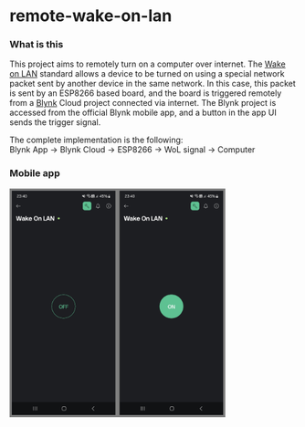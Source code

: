 # remote-wake-on-lan

### What is this
This project aims to remotely turn on a computer over internet. The [Wake on LAN](https://en.wikipedia.org/wiki/Wake-on-LAN) standard allows a device to be turned on using a special network packet sent by another device in the same network. In this case, this packet is sent by an ESP8266 based board, and the board is triggered remotely from a [Blynk](https://blynk.io/) Cloud project connected via internet. The Blynk project is accessed from the official Blynk mobile app, and a button in the app UI sends the trigger signal.  

The complete implementation is the following:  
Blynk App -> Blynk Cloud -> ESP8266 -> WoL signal -> Computer

### Mobile app

<img src="example.jpg" height="75%" width="75%">
